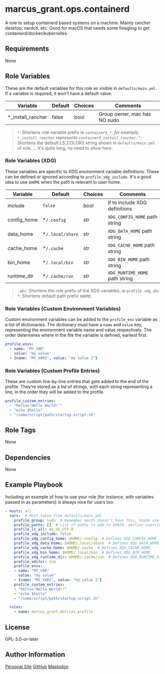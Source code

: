 # marcus_grant.ops.containerd

A role to setup containerd based systems on a machine.
Mainly rancher desktop, nerdctl, etc.
Good for macOS that needs some finagling to get containerd/docker/kubernetes.

## Requirements

None

## Role Variables

These are the default variables for this role as visible in `defaults/main.yml`.
If a variable is required, it won't have a default value.


| Variable                   | Default | Choices | Comments                     |
| -------------------------- | ------- | ------- | ---------------------------- |
| *_install_rancher | false   | bool    | Group owner, mac has NO sudo |

> `*`: Shortens role variable prefix ie `containerd_*`,
> *for example, `*_install_rancher` represents `containerd_install_rancher`*.
> `^`: Shortens the default LS_COLORS string shown in `defaults/main.yml` of role.
> ... it's quite long, no need to show here.

### Role Variables (XDG)

These variables are specific to XDG environment variable definitions.
These can be defined or ignored according to `profile_xdg_include`.
It's a good idea to use `$HOME` when the path is relevant to user home.

| Variable    | Default          | Choices | Comments                       |
| ----------- | ---------------- | ------- | ------------------------------ |
| include     | `false`          | bool    | If to include XDG definitions  |
| config_home | *`/.config`      | str     | `XDG_CONFIG_HOME` path string  |
| data_home   | *`/.local/share` | str     | `XDG_DATA_HOME` path string    |
| cache_home  | *`/.cache`       | str     | `XDG_CACHE_HOME` path string   |
| bin_home    | *`/.local/bin`   | str     | `XDG_BIN_HOME` path string     |
| runtime_dir | *`/.cache/run`   | str     | `XDG_RUNTIME_HOME` path string |

> `_abc`: Shortens the role prefix of the XDG variables, ie `profile_xdg_abc`
> `*`: Shortens default path prefix `$HOME`.

### Role Variables (Custom Environment Variables)

Custom environment variables can be added to the `profile_env` variable as
a list of dictionaries.
The dictionary must have a `name` and `value` key,
representing the environment variable name and value respectively.
The order determines where in the file the variable is defined, earliest first.

```yaml
profile_envs:
  - name: "MY_VAR"
    value: "my value"
  - {name: "MY_VAR2", value: "my value 2"}
```

### Role Variables (Custom Profile Entries)

These are custom line-by-line entries that gets added to the end of the profile.
They're stored as a list of strings, with each string representing a line,
in the order they will be added to the profile.

```yaml
profile_custom_entries:
  - "hello='Hello World!'"
  - "echo $hello"
  - "/some/script/path/startup-script.sh"
```

## Role Tags

None

## Dependencies

None

## Example Playbook

Including an example of how to use your role (for instance, with variables passed in as parameters) is always nice for users too:

```yaml
- hosts: all
  vars:  # Most taken from defaults/main.yml
    profile_group: sudo  # Remember macOS doesn't have this, maybe use staff, wheel or admin
    profile_paths: []  # List of paths to add to $PATH, earlier overrides later
    profile_lc_all: en_US.UTF-8
    profile_xdg_include: false
    profile_xdg_config_home: $HOME/.config  # Defines XDG_CONFIG_HOME
    profile_xdg_data_home: $HOME/.local/share  # Defines XDG_DATA_HOME
    profile_xdg_cache_home: $HOME/.cache  # Defines XDG_CACHE_HOME
    profile_xdg_bin_home: $HOME/.local/bin  # Defines XDG_BIN_HOME
    profile_xdg_runtime_dir: $HOME/.cache/run  # Defines XDG_RUNTIME_DIR
    profile_editor: vim
    profile_envs:
    - name: "MY_VAR"
      value: "my value"
    - {name: "MY_VAR2", value: "my value 2"}
    profile_custom_entries:
    - "hello='Hello World!'"
    - "echo $hello"
    - "/some/script/path/startup-script.sh"

  roles:
    - name: marcus_grant.dofiles.profile
```

## License

GPL-3.0-or-later

## Author Information

[Personal Site](https://marcusgrant.me)
[GitHub](https://github.com/marcus-grant)
[Mastodon](https://fosstodon.org/@marcusgrant)
